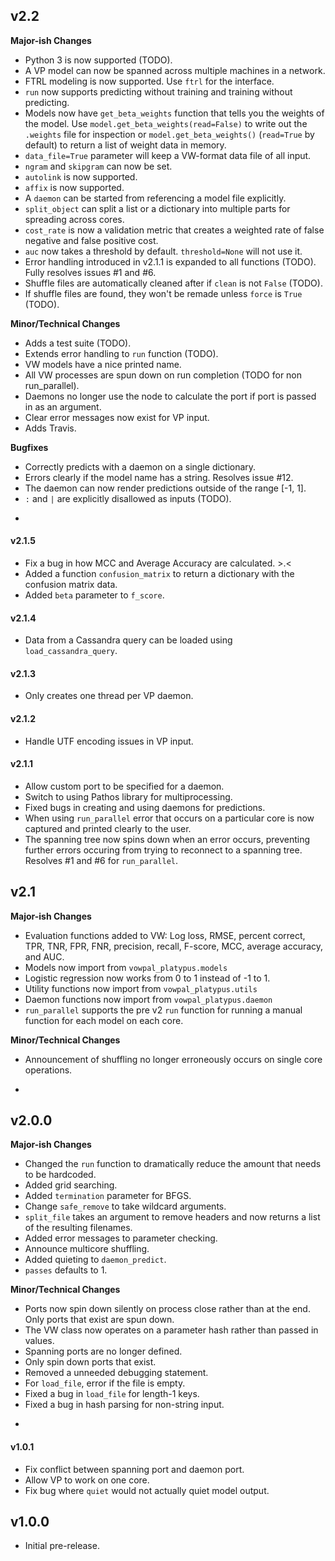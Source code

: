 ## v2.2

**Major-ish Changes**

* Python 3 is now supported (TODO).
* A VP model can now be spanned across multiple machines in a network.
* FTRL modeling is now supported. Use `ftrl` for the interface.
* `run` now supports predicting without training and training without predicting.
* Models now have `get_beta_weights` function that tells you the weights of the model. Use `model.get_beta_weights(read=False)` to write out the `.weights` file for inspection or `model.get_beta_weights()` (`read=True` by default) to return a list of weight data in memory.
* `data_file=True` parameter will keep a VW-format data file of all input.
* `ngram` and `skipgram` can now be set.
* `autolink` is now supported.
* `affix` is now supported.
* A `daemon` can be started from referencing a model file explicitly.
* `split_object` can split a list or a dictionary into multiple parts for spreading across cores.
* `cost_rate` is now a validation metric that creates a weighted rate of false negative and false positive cost.
* `auc` now takes a threshold by default. `threshold=None` will not use it.
* Error handling introduced in v2.1.1 is expanded to all functions (TODO). Fully resolves issues #1 and #6.
* Shuffle files are automatically cleaned after if `clean` is not `False` (TODO).
* If shuffle files are found, they won't be remade unless `force` is `True` (TODO).

**Minor/Technical Changes**

* Adds a test suite (TODO).
* Extends error handling to `run` function (TODO).
* VW models have a nice printed name.
* All VW processes are spun down on run completion (TODO for non run_parallel).
* Daemons no longer use the node to calculate the port if port is passed in as an argument.
* Clear error messages now exist for VP input.
* Adds Travis.

**Bugfixes**

* Correctly predicts with a daemon on a single dictionary.
* Errors clearly if the model name has a string. Resolves issue #12.
* The daemon can now render predictions outside of the range [-1, 1].
* `:` and `|` are explicitly disallowed as inputs (TODO).

-

#### v2.1.5

* Fix a bug in how MCC and Average Accuracy are calculated. >.<
* Added a function `confusion_matrix` to return a dictionary with the confusion matrix data.
* Added `beta` parameter to `f_score`.

#### v2.1.4

* Data from a Cassandra query can be loaded using `load_cassandra_query`.

#### v2.1.3

* Only creates one thread per VP daemon.

#### v2.1.2

* Handle UTF encoding issues in VP input.

#### v2.1.1

* Allow custom port to be specified for a daemon.
* Switch to using Pathos library for multiprocessing.
* Fixed bugs in creating and using daemons for predictions.
* When using `run_parallel` error that occurs on a particular core is now captured and printed clearly to the user.
* The spanning tree now spins down when an error occurs, preventing further errors occuring from trying to reconnect to a spanning tree. Resolves #1 and #6 for `run_parallel`.

## v2.1

**Major-ish Changes**

* Evaluation functions added to VW: Log loss, RMSE, percent correct, TPR, TNR, FPR, FNR, precision, recall, F-score, MCC, average accuracy, and AUC.
* Models now import from `vowpal_platypus.models`
* Logistic regression now works from 0 to 1 instead of -1 to 1.
* Utility functions now import from `vowpal_platypus.utils`
* Daemon functions now import from `vowpal_platypus.daemon`
* `run_parallel` supports the pre v2 `run` function for running a manual function for each model on each core.

**Minor/Technical Changes**

* Announcement of shuffling no longer erroneously occurs on single core operations.

-

## v2.0.0

**Major-ish Changes**

* Changed the `run` function to dramatically reduce the amount that needs to be hardcoded.
* Added grid searching.
* Added `termination` parameter for BFGS.
* Change `safe_remove` to take wildcard arguments.
* `split_file` takes an argument to remove headers and now returns a list of the resulting filenames.
* Added error messages to parameter checking.
* Announce multicore shuffling.
* Added quieting to `daemon_predict`.
* `passes` defaults to 1.

**Minor/Technical Changes**

* Ports now spin down silently on process close rather than at the end. Only ports that exist are spun down.
* The VW class now operates on a parameter hash rather than passed in values.
* Spanning ports are no longer defined.
* Only spin down ports that exist.
* Removed a unneeded debugging statement.
* For `load_file`, error if the file is empty.
* Fixed a bug in `load_file` for length-1 keys.
* Fixed a bug in hash parsing for non-string input.

-

#### v1.0.1

* Fix conflict between spanning port and daemon port.
* Allow VP to work on one core.
* Fix bug where `quiet` would not actually quiet model output.

## v1.0.0

* Initial pre-release.
